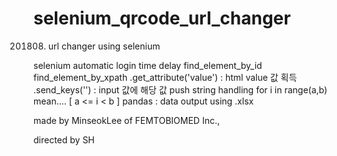 # selenium_qrcode_url_changer
201808. url changer using selenium

selenium
  automatic login
  time delay
  find_element_by_id
  find_element_by_xpath
  .get_attribute('value') : html value 값 획득
  .send_keys('') : input 값에 해당 값 push
string handling
for i in range(a,b) mean.... [ a <= i < b ]
pandas : data output using .xlsx


made by MinseokLee of FEMTOBIOMED Inc.,

directed by SH
